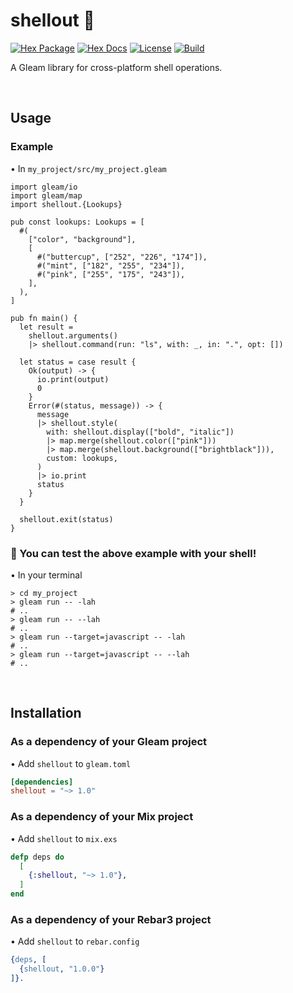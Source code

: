 # shellout 🐢

[![Hex Package](https://img.shields.io/hexpm/v/shellout?color=ffaff3&label=%F0%9F%93%A6)](https://hex.pm/packages/shellout)
[![Hex Docs](https://img.shields.io/badge/hex-docs-ffaff3?label=%F0%9F%93%9A)](https://hexdocs.pm/shellout/)
[![License](https://img.shields.io/hexpm/l/shellout?color=ffaff3&label=%F0%9F%93%83)](https://github.com/tynanbe/shellout/blob/main/LICENSE)
[![Build](https://img.shields.io/github/actions/workflow/status/tynanbe/shellout/ci.yml?branch=main&color=ffaff3&label=%E2%9C%A8)](https://github.com/tynanbe/shellout/actions)

A Gleam library for cross-platform shell operations.

<br>

## Usage

### Example

• In `my_project/src/my_project.gleam`

```gleam
import gleam/io
import gleam/map
import shellout.{Lookups}

pub const lookups: Lookups = [
  #(
    ["color", "background"],
    [
      #("buttercup", ["252", "226", "174"]),
      #("mint", ["182", "255", "234"]),
      #("pink", ["255", "175", "243"]),
    ],
  ),
]

pub fn main() {
  let result =
    shellout.arguments()
    |> shellout.command(run: "ls", with: _, in: ".", opt: [])

  let status = case result {
    Ok(output) -> {
      io.print(output)
      0
    }
    Error(#(status, message)) -> {
      message
      |> shellout.style(
        with: shellout.display(["bold", "italic"])
        |> map.merge(shellout.color(["pink"]))
        |> map.merge(shellout.background(["brightblack"])),
        custom: lookups,
      )
      |> io.print
      status
    }
  }

  shellout.exit(status)
}
```

### 🐚 You can test the above example with your shell!

• In your terminal

```shell
> cd my_project
> gleam run -- -lah
# ..
> gleam run -- --lah
# ..
> gleam run --target=javascript -- -lah
# ..
> gleam run --target=javascript -- --lah
# ..
```

<br>

## Installation

### As a dependency of your Gleam project

• Add `shellout` to `gleam.toml`

```toml
[dependencies]
shellout = "~> 1.0"
```

### As a dependency of your Mix project

• Add `shellout` to `mix.exs`

```elixir
defp deps do
  [
    {:shellout, "~> 1.0"},
  ]
end
```

### As a dependency of your Rebar3 project

• Add `shellout` to `rebar.config`

```erlang
{deps, [
  {shellout, "1.0.0"}
]}.
```

